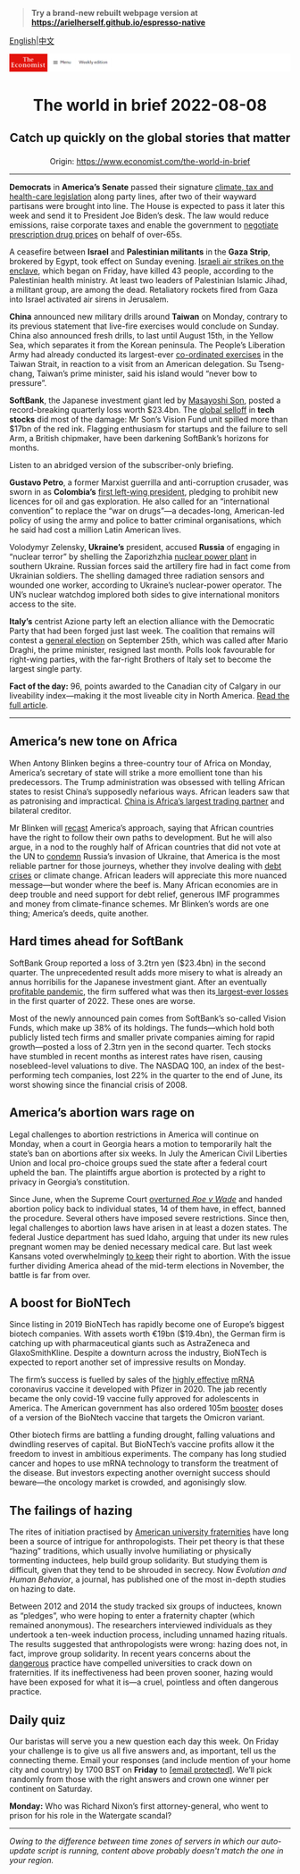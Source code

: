 > **Try a brand-new rebuilt webpage version at https://arielherself.github.io/espresso-native**

[English](https://github.com/arielherself/espresso/blob/main/README.md)|[中文](https://github-com.translate.goog/arielherself/espresso/blob/main/README.md?_x_tr_sl=en&_x_tr_tl=zh-CN&_x_tr_hl=zh-CN&_x_tr_pto=wapp)



![The Economist](menubar.png)

# <p align="center">The world in brief 2022-08-08</p>

## <p align="center">Catch up quickly on the global stories that matter</p>

<p align="center">Origin: <a href="https://www.economist.com/the-world-in-brief">https://www.economist.com/the-world-in-brief</a><hr>

<strong>Democrats</strong> in <strong>America’s Senate</strong> passed their signature [climate, tax and health-care legislation](https://www.economist.com/united-states/2022/07/28/democratic-hopes-for-a-big-spending-bill-are-revived) along party lines, after two of their wayward partisans were brought into line. The House is expected to pass it later this week and send it to President Joe Biden’s desk. The law would reduce emissions, raise corporate taxes and enable the government to [negotiate prescription drug prices](https://www.economist.com/united-states/2021/11/20/democrats-have-a-plan-to-lower-drug-costs-without-hurting-innovation) on behalf of over-65s.

A ceasefire between <strong>Israel</strong> and <strong>Palestinian militants</strong> in the <strong>Gaza Strip</strong>, brokered by Egypt, took effect on Sunday evening. [Israeli air strikes on the enclave](https://www.economist.com/middle-east-and-africa/2022/08/07/the-attack-on-gaza-may-bolster-israels-prime-minister), which began on Friday, have killed 43 people, according to the Palestinian health ministry. At least two leaders of Palestinian Islamic Jihad, a militant group, are among the dead. Retaliatory rockets fired from Gaza into Israel activated air sirens in Jerusalem. 

<strong>China</strong> announced new military drills around <strong>Taiwan</strong> on Monday, contrary to its previous statement that live-fire exercises would conclude on Sunday. China also announced fresh drills, to last until August 15th, in the Yellow Sea, which separates it from the Korean peninsula. The People’s Liberation Army had already conducted its largest-ever [co-ordinated exercises](https://www.economist.com/china/2022/08/04/china-sends-missiles-flying-over-taiwan) in the Taiwan Strait, in reaction to a visit from an American delegation. Su Tseng-chang, Taiwan’s prime minister, said his island would “never bow to pressure”.

<strong>SoftBank</strong>, the Japanese investment giant led by [Masayoshi Son](https://www.economist.com/business/2021/06/17/hard-truths-about-softbank), posted a record-breaking quarterly loss worth $23.4bn. The [global selloff](https://www.economist.com/business/2022/05/16/after-a-bruising-year-softbank-braces-for-more-pain) in <strong>tech stocks</strong> did most of the damage: Mr Son’s Vision Fund unit spilled more than $17bn of the red ink. Flagging enthusiasm for startups and the failure to sell Arm, a British chipmaker, have been darkening SoftBank’s horizons for months.

Listen to an abridged version of the subscriber-only briefing.

<strong>Gustavo Petro</strong>, a former Marxist guerrilla and anti-corruption crusader, was sworn in as <strong>Colombia’s</strong> [first left-wing president](https://www.economist.com/the-economist-explains/2022/08/06/who-is-gustavo-petro), pledging to prohibit new licences for oil and gas exploration. He also called for an “international convention” to replace the “war on drugs”—a decades-long, American-led policy of using the army and police to batter criminal organisations, which he said had cost a million Latin American lives.

Volodymyr Zelensky, <strong>Ukraine’s</strong> president, accused <strong>Russia</strong> of engaging in “nuclear terror” by shelling the Zaporizhzhia [nuclear power plant](https://www.economist.com/europe/2022/03/04/europes-largest-nuclear-plant-shuts-down-after-a-russian-attack) in southern Ukraine. Russian forces said the artillery fire had in fact come from Ukrainian soldiers. The shelling damaged three radiation sensors and wounded one worker, according to Ukraine’s nuclear-power operator. The UN’s nuclear watchdog implored both sides to give international monitors access to the site.

<strong>Italy’s</strong> centrist Azione party left an election alliance with the Democratic Party that had been forged just last week. The coalition that remains will contest a [general election](https://www.economist.com/europe/2022/07/28/italys-next-government-may-be-more-nationalist-than-europe-likes) on September 25th, which was called after Mario Draghi, the prime minister, resigned last month. Polls look favourable for right-wing parties, with the far-right Brothers of Italy set to become the largest single party.

<strong>Fact of the day:</strong> 96, points awarded to the Canadian city of Calgary in our liveability index—making it the most liveable city in North America. [Read the full article](https://www.economist.com/graphic-detail/2022/08/05/the-best-places-to-live-in-north-america).

----------

## America’s new tone on Africa

When Antony Blinken begins a three-country tour of Africa on Monday, America’s secretary of state will strike a more emollient tone than his predecessors. The Trump administration was obsessed with telling African states to resist China’s supposedly nefarious ways. African leaders saw that as patronising and impractical. [China is Africa’s largest trading partner](https://www.economist.com/special-report/2022/05/20/how-chinese-firms-have-changed-africa) and bilateral creditor. 

Mr Blinken will [recast](https://www.economist.com/special-report/2022/05/20/countering-china-in-africa) America’s approach, saying that African countries have the right to follow their own paths to development. But he will also argue, in a nod to the roughly half of African countries that did not vote at the UN to [condemn](https://www.economist.com/graphic-detail/2022/04/04/who-are-russias-supporters) Russia’s invasion of Ukraine, that America is the most reliable partner for those journeys, whether they involve dealing with [debt crises](https://www.economist.com/middle-east-and-africa/2022/04/30/debt-repayment-costs-are-rising-fast-for-many-african-countries) or climate change. African leaders will appreciate this more nuanced message—but wonder where the beef is. Many African economies are in deep trouble and need support for debt relief, generous IMF programmes and money from climate-finance schemes. Mr Blinken’s words are one thing; America’s deeds, quite another.

## Hard times ahead for SoftBank

SoftBank Group reported a loss of 3.2trn yen ($23.4bn) in the second quarter. The unprecedented result adds more misery to what is already an annus horribilis for the Japanese investment giant. After an eventually[ profitable pandemic](https://www.economist.com/business/2020/10/15/what-softbanks-masa-does-next), the firm suffered what was then its[ largest-ever losses](https://www.economist.com/business/2022/05/16/after-a-bruising-year-softbank-braces-for-more-pain) in the first quarter of 2022. These ones are worse.

Most of the newly announced pain comes from SoftBank’s so-called Vision Funds, which make up 38% of its holdings. The funds—which hold both publicly listed tech firms and smaller private companies aiming for rapid growth—posted a loss of 2.3trn yen in the second quarter. Tech stocks have stumbled in recent months as interest rates have risen, causing nosebleed-level valuations to dive. The NASDAQ 100, an index of the best-performing tech companies, lost 22% in the quarter to the end of June, its worst showing since the financial crisis of 2008. 

## America’s abortion wars rage on

Legal challenges to abortion restrictions in America will continue on Monday, when a court in Georgia hears a motion to temporarily halt the state’s ban on abortions after six weeks. In July the American Civil Liberties Union and local pro-choice groups sued the state after a federal court upheld the ban. The plaintiffs argue abortion is protected by a right to privacy in Georgia’s constitution.

Since June, when the Supreme Court [overturned <em>Roe v Wade</em>](https://www.economist.com/united-states/2022/06/24/the-supreme-court-erases-the-constitutional-right-to-abortion) and handed abortion policy back to individual states, 14 of them have, in effect, banned the procedure. Several others have imposed severe restrictions. Since then, legal challenges to abortion laws have arisen in at least a dozen states. The federal Justice department has sued Idaho, arguing that under its new rules pregnant women may be denied necessary medical care. But last week Kansans voted overwhelmingly [to keep](https://www.economist.com/united-states/2022/08/03/kansans-vote-to-keep-the-right-to-abortion) their right to abortion. With the issue further dividing America ahead of the mid-term elections in November, the battle is far from over.

## A boost for BioNTech

Since listing in 2019 BioNTech has rapidly become one of Europe’s biggest biotech companies. With assets worth €19bn ($19.4bn), the German firm is catching up with pharmaceutical giants such as AstraZeneca and GlaxoSmithKline. Despite a downturn across the industry, BioNTech is expected to report another set of impressive results on Monday.  
  
 The firm’s success is fuelled by sales of the [highly effective](https://www.economist.com/graphic-detail/2022/07/13/which-covid-19-vaccine-saved-the-most-lives-in-2021) [mRNA](https://www.economist.com/briefing/2021/03/27/covid-19-vaccines-have-alerted-the-world-to-the-power-of-rna-therapies) coronavirus vaccine it developed with Pfizer in 2020. The jab recently became the only covid-19 vaccine fully approved for adolescents in America. The American government has also ordered 105m [booster](https://www.economist.com/podcasts/2021/09/14/booster-shots-are-they-necessary) doses of a version of the BioNtech vaccine that targets the Omicron variant.

Other biotech firms are battling a funding drought, falling valuations and dwindling reserves of capital. But BioNTech’s vaccine profits allow it the freedom to invest in ambitious experiments. The company has long studied cancer and hopes to use mRNA technology to transform the treatment of the disease. But investors expecting another overnight success should beware—the oncology market is crowded, and agonisingly slow.

## The failings of hazing

The rites of initiation practised by [American university fraternities](https://www.economist.com/united-states/1997/10/02/raise-a-fond-last-glass-to-dionysus) have long been a source of intrigue for anthropologists. Their pet theory is that these “hazing” traditions, which usually involve humiliating or physically tormenting inductees, help build group solidarity. But studying them is difficult, given that they tend to be shrouded in secrecy. Now <em>Evolution and Human Behavior</em>, a journal, has published one of the most in-depth studies on hazing to date. 

Between 2012 and 2014 the study tracked six groups of inductees, known as “pledges”, who were hoping to enter a fraternity chapter (which remained anonymous). The researchers interviewed individuals as they undertook a ten-week induction process, including unnamed hazing rituals. The results suggested that anthropologists were wrong: hazing does not, in fact, improve group solidarity. In recent years concerns about the [dangerous](https://www.economist.com/graphic-detail/2017/10/13/hazing-deaths-on-american-college-campuses-remain-far-too-common) practice have compelled universities to crack down on fraternities. If its ineffectiveness had been proven sooner, hazing would have been exposed for what it is—a cruel, pointless and often dangerous practice.

## Daily quiz

Our baristas will serve you a new question each day this week. On Friday your challenge is to give us all five answers and, as important, tell us the connecting theme. Email your responses (and include mention of your home city and country) by 1700 BST on <strong>Friday</strong> to [<span class="__cf_email__" data-cfemail="94c5e1fdeed1e7e4e6f1e7e7fbd4f1f7fbfafbf9fde7e0baf7fbf9">[email&#160;protected]</span>](https://mail.google.com/mail/?view=cm&amp;fs=1&amp;tf=1&amp;to=QuizEspresso@economist.com). We’ll pick randomly from those with the right answers and crown one winner per continent on Saturday.

<strong>Monday:</strong> Who was Richard Nixon’s first attorney-general, who went to prison for his role in the Watergate scandal?

----------

*Owing to the difference between time zones of servers in which our auto-update script is running, content above probably doesn't match the one in your region.*
